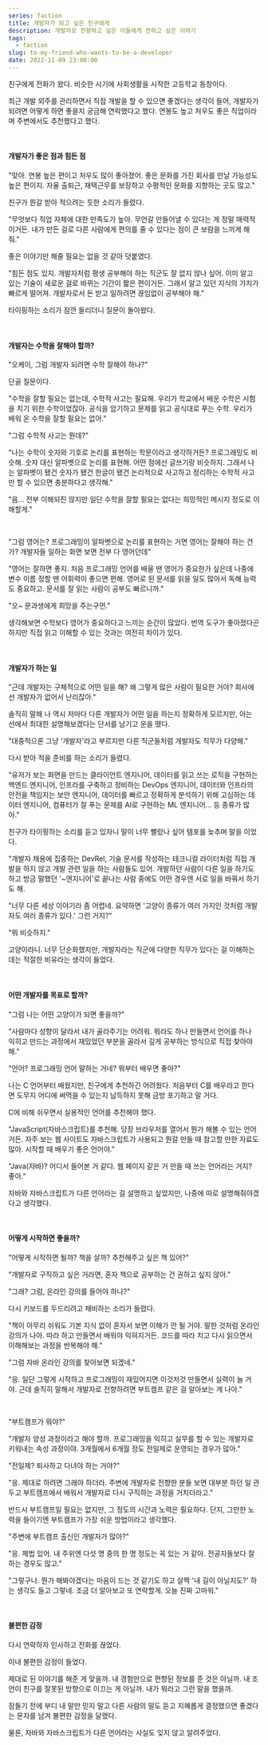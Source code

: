 ```yaml
---
series: faction
title: 개발자가 되고 싶은 친구에게
description: 개발자로 전향하고 싶은 이들에게 전하고 싶은 이야기
tags:
  - faction
slug: to-my-friend-who-wants-to-be-a-developer
date: 2022-11-09 23:00:00
---
```


친구에게 전화가 왔다. 비슷한 시기에 사회생활을 시작한 고등학교 동창이다.

최근 개발 외주를 관리하면서 직접 개발을 할 수 있으면 좋겠다는 생각이 들어, 개발자가 되려면 어떻게 하면 좋을지 궁금해 연락했다고 했다. 연봉도 높고 처우도 좋은 직업이라며 주변에서도 추천했다고 했다.

<br/>

#### 개발자가 좋은 점과 힘든 점

"맞아. 연봉 높은 편이고 처우도 많이 좋아졌어. 좋은 문화를 가진 회사를 만날 가능성도 높은 편이지. 자율 출퇴근, 재택근무를 보장하고 수평적인 문화를 지향하는 곳도 많고."

친구가 뭔갈 받아 적으려는 듯한 소리가 들렸다.

"무엇보다 직업 자체에 대한 만족도가 높아. 무언갈 만들어낼 수 있다는 게 정말 매력적이거든. 내가 만든 걸로 다른 사람에게 편의를 줄 수 있다는 점이 큰 보람을 느끼게 해 줘."

좋은 이야기만 해줄 필요는 없을 것 같아 덧붙였다.

"힘든 점도 있지. 개발자처럼 평생 공부해야 하는 직군도 잘 없지 않나 싶어. 이미 알고 있는 기술이 새로운 걸로 바뀌는 기간이 짧은 편이거든. 그래서 알고 있던 지식의 가치가 빠르게 떨어져. 개발자로서 돈 받고 일하려면 끊임없이 공부해야 해."

타이핑하는 소리가 잠깐 들리더니 질문이 돌아왔다.

<br/>

#### 개발자는 수학을 잘해야 할까?

"오케이, 그럼 개발자 되려면 수학 잘해야 하나?"

단골 질문이다.

"수학을 잘할 필요는 없는데, 수학적 사고는 필요해. 우리가 학교에서 배운 수학은 시험을 치기 위한 수학이었잖아. 공식을 암기하고 문제를 읽고 공식대로 푸는 수학. 우리가 배워 온 수학을 잘할 필요는 없어."

"그럼 수학적 사고는 뭔데?"

"나는 수학이 숫자와 기호로 논리를 표현하는 학문이라고 생각하거든? 프로그래밍도 비슷해. 숫자 대신 알파벳으로 논리를 표현해. 어떤 점에선 글쓰기랑 비슷하지. 그래서 나는 알파벳이 됐건 숫자가 됐건 한글이 됐건 논리적으로 사고하고 정리하는 수학적 사고만 할 수 있으면 충분하다고 생각해."

"음... 전부 이해되진 않지만 일단 수학을 잘할 필요는 없다는 희망적인 메시지 정도로 이해할게."

<br/>

"그럼 영어는? 프로그래밍이 알파벳으로 논리를 표현하는 거면 영어는 잘해야 하는 건가? 개발자들 일하는 화면 보면 전부 다 영어던데"

"영어는 잘하면 좋지. 처음 프로그래밍 언어를 배울 땐 영어가 중요한가 싶은데 나중에 변수 이름 정할 땐 어휘력이 좋으면 편해. 영어로 된 문서를 읽을 일도 많아서 독해 능력도 중요하고. 문서를 잘 읽는 사람이 공부도 빠르니까."

"오~ 문과생에게 희망을 주는구먼."

생각해보면 수학보다 영어가 중요하다고 느끼는 순간이 많았다. 번역 도구가 좋아졌다곤 하지만 직접 읽고 이해할 수 있는 것과는 여전히 차이가 있다.

<br/>

#### 개발자가 하는 일

"근데 개발자는 구체적으로 어떤 일을 해? 왜 그렇게 많은 사람이 필요한 거야? 회사에선 개발자가 없어서 난리잖아."

솔직히 말해 나 역시 저마다 다른 개발자가 어떤 일을 하는지 정확하게 모르지만, 아는 선에서 최대한 설명해보겠다는 단서를 남기고 운을 뗐다.

"대중적으론 그냥 '개발자'라고 부르지만 다른 직군들처럼 개발자도 직무가 다양해."

다시 받아 적을 준비를 하는 소리가 들렸다.

"유저가 보는 화면을 만드는 클라이언트 엔지니어, 데이터를 읽고 쓰는 로직을 구현하는 백엔드 엔지니어, 인프라를 구축하고 정비하는 DevOps 엔지니어, 데이터와 인프라의 안전을 책임지는 보안 엔지니어, 데이터를 빠르고 정확하게 분석하기 위해 고심하는 데이터 엔지니어, 컴퓨터가 잘 푸는 문제를 AI로 구현하는 ML 엔지니어... 등 종류가 많아."

친구가 타이핑하는 소리를 듣고 있자니 말이 너무 빨랐나 싶어 템포를 늦추며 말을 이었다.

"개발자 채용에 집중하는 DevRel, 기술 문서를 작성하는 테크니컬 라이터처럼 직접 개발을 하지 않고 개발 관련 일을 하는 사람들도 있어. 개발하던 사람이 다른 일을 하기도 하고 방금 말했던 '~엔지니어'로 끝나는 사람 중에도 어떤 경우엔 서로 일을 바꿔서 하기도 해.

"너무 다른 세상 이야기라 좀 어렵네. 요약하면 '고양이 종류가 여러 가지인 것처럼 개발자도 여러 종류가 있다.' 그런 거지?"

"뭐 비슷하지."

고양이라니. 너무 단순화했지만, 개발자라는 직군에 다양한 직무가 있다는 걸 이해하는 데는 적절한 비유라는 생각이 들었다.

<br/>

#### 어떤 개발자를 목표로 할까?

"그럼 나는 어떤 고양이가 되면 좋을까?"

"사람마다 성향이 달라서 내가 골라주기는 어려워. 뭐라도 하나 만들면서 언어를 하나 익히고 만드는 과정에서 재밌었던 부분을 골라서 깊게 공부하는 방식으로 직접 찾아야 해."

"언어? 프로그래밍 언어 말하는 거네? 뭐부터 배우면 좋아?"

나는 C 언어부터 배웠지만, 친구에게 추천하긴 어려웠다. 처음부터 C를 배우라고 한다면 도무지 어디에 써먹을 수 있는지 납득하지 못해 금방 포기하고 말 거다.

C에 비해 쉬우면서 실용적인 언어를 추천해야 했다.

"JavaScript(자바스크립트)를 추천해. 당장 브라우저를 열어서 뭔가 해볼 수 있는 언어거든. 자주 보는 웹 사이트도 자바스크립트가 사용되고 뭔갈 만들 때 참고할 만한 자료도 많아. 시작할 때 배우기 좋은 언어야."

"Java(자바)? 어디서 들어본 거 같다. 웹 페이지 같은 거 만들 때 쓰는 언어라는 거지? 좋아."

자바와 자바스크립트가 다른 언어라는 걸 설명하고 싶었지만, 나중에 따로 설명해줘야겠다고 생각했다.

<br/>

#### 어떻게 시작하면 좋을까?

"어떻게 시작하면 될까? 책을 살까? 추천해주고 싶은 책 있어?"

"개발자로 구직하고 싶은 거라면, 혼자 책으로 공부하는 건 권하고 싶지 않아."

"그래? 그럼, 온라인 강의를 들어야 하나?"

다시 키보드를 두드리려고 채비하는 소리가 들렸다.

"책이 아무리 쉬워도 기본 지식 없이 혼자서 보면 이해가 안 될 거야. 말한 것처럼 온라인 강의가 나아. 따라 하고 만들면서 배워야 익혀지거든. 코드를 따라 치고 다시 읽으면서 이해해보는 과정을 반복해야 해."

"그럼 자바 온라인 강의를 찾아보면 되겠네."

"응. 일단 그렇게 시작하고 프로그래밍이 재밌어지면 이것저것 만들면서 실력이 늘 거야. 근데 솔직히 말해서 개발자로 전향하려면 부트캠프 같은 걸 알아보는 게 나아."

<br/>

"부트캠프가 뭐야?"

"개발자 양성 과정이라고 해야 할까. 프로그래밍을 익히고 실무를 할 수 있는 개발자로 키워내는 속성 과정이야. 3개월에서 6개월 정도 전일제로 운영되는 경우가 많아."

"전일제? 퇴사하고 다녀야 하는 거야?"

"응. 제대로 하려면 그래야 하더라. 주변에 개발자로 전향한 분들 보면 대부분 하던 일 관두고 부트캠프에서 배워서 개발자로 다시 구직하는 과정을 거치더라고."

반드시 부트캠프일 필요는 없지만, 그 정도의 시간과 노력은 필요하다. 단지, 그만한 노력을 들이기엔 부트캠프가 가장 쉬운 방법이라고 생각했다.

"주변에 부트캠프 출신인 개발자가 많아?"

"응. 제법 있어. 내 주위엔 다섯 명 중의 한 명 정도는 꼭 있는 거 같아. 전공자들보다 잘하는 경우도 많고."

"그렇구나. 뭔가 해봐야겠다는 마음이 드는 것 같기도 하고 살짝 '내 길이 아닐지도?' 하는 생각도 들고 그렇네. 조금 더 알아보고 또 연락할게. 오늘 진짜 고마워."

<br/>

#### 불편한 감정

다시 연락하자 인사하고 전화를 끊었다.

이내 불편한 감정이 들었다.

제대로 된 이야기를 해준 게 맞을까. 내 경험만으로 편향된 정보를 준 것은 아닐까. 내 조언이 친구를 잘못된 방향으로 이끄는 게 아닐까. 내가 뭐라고 그런 말을 했을까.

잠들기 전에 부디 내 말만 믿지 말고 다른 사람의 말도 듣고 지혜롭게 결정했으면 좋겠다는 문자를 남겨 불편한 감정을 달랬다.

물론, 자바와 자바스크립트가 다른 언어라는 사실도 잊지 않고 알려주었다.
